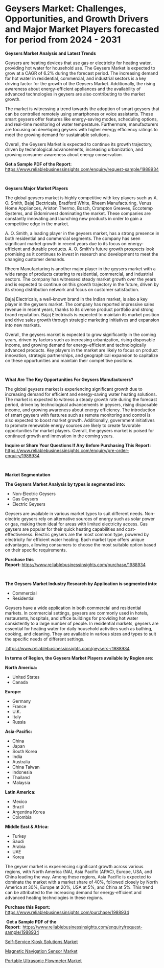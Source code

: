 <p><h1>Geysers Market: Challenges, Opportunities, and Growth Drivers and Major Market Players forecasted for period from 2024 - 2031</h1></p><p><strong>Geysers Market Analysis and Latest Trends</strong></p>
<p><p>Geysers are heating devices that use gas or electricity for heating water, providing hot water for household use. The Geysers Market is expected to grow at a CAGR of 6.2% during the forecast period. The increasing demand for hot water in residential, commercial, and industrial sectors is a key driving factor for the growth of the Geysers Market. Additionally, the rising awareness about energy-efficient appliances and the availability of advanced technologies in geysers are also contributing to the market growth.</p><p>The market is witnessing a trend towards the adoption of smart geysers that can be controlled remotely using smartphones or voice assistants. These smart geysers offer features like energy-saving modes, scheduling options, and real-time monitoring of water temperature. Furthermore, manufacturers are focusing on developing geysers with higher energy efficiency ratings to meet the growing demand for sustainable solutions.</p><p>Overall, the Geysers Market is expected to continue its growth trajectory, driven by technological advancements, increasing urbanization, and growing consumer awareness about energy conservation.</p></p>
<p><strong>Get a Sample PDF of the Report:&nbsp;</strong> <a href="https://www.reliablebusinessinsights.com/enquiry/request-sample/1988934">https://www.reliablebusinessinsights.com/enquiry/request-sample/1988934</a></p>
<p>&nbsp;</p>
<p><strong>Geysers Major Market Players</strong></p>
<p><p>The global geysers market is highly competitive with key players such as A. O. Smith, Bajaj Electricals, Bradford White, Rheem Manufacturing, Venus Home Appliances, Ariston Thermo, Bosch, Crompton Greaves, Eccotemp Systems, and Eldominvest dominating the market. These companies are constantly innovating and launching new products in order to gain a competitive edge in the market.</p><p>A. O. Smith, a leading player in the geysers market, has a strong presence in both residential and commercial segments. The company has seen significant market growth in recent years due to its focus on energy-efficient and durable products. A. O. Smith's future growth prospects look promising as it continues to invest in research and development to meet the changing customer demands.</p><p>Rheem Manufacturing is another major player in the geysers market with a wide range of products catering to residential, commercial, and industrial sectors. The company has witnessed steady market growth over the years and is expected to continue on this growth trajectory in the future, driven by its strong distribution network and focus on customer satisfaction.</p><p>Bajaj Electricals, a well-known brand in the Indian market, is also a key player in the geysers market. The company has reported impressive sales revenue in recent years, thanks to its diverse product portfolio and strong brand reputation. Bajaj Electricals is expected to maintain its market position and drive sales growth through strategic marketing initiatives and expansion into new markets.</p><p>Overall, the geysers market is expected to grow significantly in the coming years, driven by factors such as increasing urbanization, rising disposable income, and growing demand for energy-efficient and technologically advanced products. Key players in the market are likely to focus on product innovation, strategic partnerships, and geographical expansion to capitalize on these opportunities and maintain their competitive positions.</p></p>
<p>&nbsp;</p>
<p><strong>What Are The Key Opportunities For Geysers Manufacturers?</strong></p>
<p><p>The global geysers market is experiencing significant growth due to increasing demand for efficient and energy-saving water heating solutions. The market is expected to witness a steady growth rate during the forecast period, driven by technological advancements in geysers, rising disposable income, and growing awareness about energy efficiency. The introduction of smart geysers with features such as remote monitoring and control is also expected to boost market growth. Additionally, government initiatives to promote renewable energy sources are likely to create favorable opportunities for market players. Overall, the geysers market is poised for continued growth and innovation in the coming years.</p></p>
<p><strong>Inquire or Share Your Questions If Any Before Purchasing This Report:</strong> <a href="https://www.reliablebusinessinsights.com/enquiry/pre-order-enquiry/1988934">https://www.reliablebusinessinsights.com/enquiry/pre-order-enquiry/1988934</a></p>
<p>&nbsp;</p>
<p><strong>Market Segmentation</strong></p>
<p><strong>The Geysers Market Analysis by types is segmented into:</strong></p>
<p><ul><li>Non-Electric Geysers</li><li>Gas Geysers</li><li>Electric Geysers</li></ul></p>
<p><p>Geysers are available in various market types to suit different needs. Non-electric geysers rely on alternative sources of energy such as solar power or gas, making them ideal for areas with limited electricity access. Gas geysers are popular for their quick heating capabilities and cost-effectiveness. Electric geysers are the most common type, powered by electricity for efficient water heating. Each market type offers unique advantages, allowing consumers to choose the most suitable option based on their specific requirements.</p></p>
<p><strong>Purchase this Report:&nbsp;</strong><a href="https://www.reliablebusinessinsights.com/purchase/1988934">https://www.reliablebusinessinsights.com/purchase/1988934</a></p>
<p>&nbsp;</p>
<p><strong>The Geysers Market Industry Research by Application is segmented into:</strong></p>
<p><ul><li>Commercial</li><li>Residential</li></ul></p>
<p><p>Geysers have a wide application in both commercial and residential markets. In commercial settings, geysers are commonly used in hotels, restaurants, hospitals, and office buildings for providing hot water consistently to a large number of people. In residential markets, geysers are essential for heating water for daily household activities such as bathing, cooking, and cleaning. They are available in various sizes and types to suit the specific needs of different settings.</p></p>
<p><a href="https://www.reliablebusinessinsights.com/geysers-r1988934">&nbsp;https://www.reliablebusinessinsights.com/geysers-r1988934</a></p>
<p><strong>In terms of Region, the Geysers Market Players available by Region are:</strong></p>
<p>
    <p> <strong> North America: </strong>
        <ul>
            <li>United States</li>
            <li>Canada</li>
        </ul>
        </p> 
    <p> <strong> Europe: </strong>
        <ul>
            <li>Germany</li>
            <li>France</li>
            <li>U.K.</li>
            <li>Italy</li>
            <li>Russia</li>
        </ul>
        </p> 
    <p> <strong> Asia-Pacific: </strong>
        <ul>
            <li>China</li>
            <li>Japan</li>
            <li>South Korea</li>
            <li>India</li>
            <li>Australia</li>
            <li>China Taiwan</li>
            <li>Indonesia</li>
            <li>Thailand</li>
            <li>Malaysia</li>
        </ul>
        </p> 
    <p> <strong> Latin America: </strong>
        <ul>
            <li>Mexico</li>
            <li>Brazil</li>
            <li>Argentina Korea</li>
            <li>Colombia</li>
        </ul>
        </p> 
    <p> <strong> Middle East & Africa: </strong>
        <ul>
            <li>Turkey</li>
            <li>Saudi</li>
            <li>Arabia</li>
            <li>UAE</li>
            <li>Korea</li>
        </ul>
    </p>
    </p>
<p><p>The geyser market is experiencing significant growth across various regions, with North America (NA), Asia Pacific (APAC), Europe, USA, and China leading the way. Among these regions, Asia Pacific is expected to dominate the market with a market share of 40%, followed closely by North America at 30%, Europe at 20%, USA at 5%, and China at 5%. This trend can be attributed to the increasing demand for energy-efficient and advanced heating technologies in these regions.</p></p>
<p><strong>Purchase this Report: </strong><a href="https://www.reliablebusinessinsights.com/purchase/1988934">https://www.reliablebusinessinsights.com/purchase/1988934</a></p>
<p>&nbsp;<strong>Get a Sample PDF of the Report:&nbsp;&nbsp;</strong><a href="https://www.reliablebusinessinsights.com/enquiry/request-sample/1988934">https://www.reliablebusinessinsights.com/enquiry/request-sample/1988934</a></p>
<p><strong></strong></p>
<p><p><a href="https://view.publitas.com/reportprime-1/self-service-kiosk-solutions-market-trends-and-analysis-opportunities-and-challenges-for-future-growth-2024-2031/">Self-Service Kiosk Solutions Market</a></p><p><a href="https://github.com/lsapaaep8/Market-Research-Report-List-1/blob/main/magnetic-navigation-sensor-market.md">Magnetic Navigation Sensor Market</a></p><p><a href="https://github.com/yadanielu/Market-Research-Report-List-1/blob/main/portable-ultrasonic-flowmeter-market.md">Portable Ultrasonic Flowmeter Market</a></p></p>